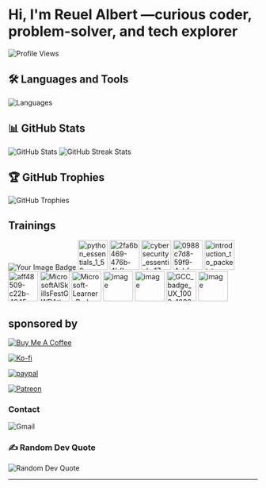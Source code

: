 # Hi, I'm Reuel Albert —curious coder, problem-solver, and tech explorer

![Profile Views](https://komarev.com/ghpvc/?username=Bebong-code&label=Profile%20Views&color=0e75b6&style=flat)

## 🛠️ Languages and Tools

![Languages](https://skillicons.dev/icons?i=js,ts,java,html,css,react,nextjs,nodejs,express,python,go,rust,mongodb,git,github,vscode,docker,linux,bash,md,powershell,kali,ubuntu,)

## 📊 GitHub Stats

![GitHub Stats](https://github-readme-stats.vercel.app/api?username=Bebong-code&theme=dark&hide_border=false&include_all_commits=true&count_private=true)
![GitHub Streak Stats](https://nirzak-streak-stats.vercel.app/?user=Bebong-code&theme=dark&hide_border=false)

## 🏆 GitHub Trophies

![GitHub Trophies](https://github-profile-trophy.vercel.app/?username=Bebong-code&theme=radical&no-frame=false&no-bg=true&margin-w=4)

## Trainings

<img src="https://tryhackme-badges.s3.amazonaws.com/b3bong.png" alt="Your Image Badge" />

<img width="60" height="60" alt="python_essentials_1_50" src="https://github.com/user-attachments/assets/82ae7267-beea-4692-b1bf-c0e3c2bd01f4" />
<img width="60" height="60" alt="2fa6b469-476b-4bfb-a433-63a3d4e5b039" src="https://github.com/user-attachments/assets/fdc15351-b745-46f9-abe7-076e333e30cc" />
<img width="60" height="60" alt="cybersecurity_essentials_17" src="https://github.com/user-attachments/assets/da7067da-1e85-4553-9925-35ea0cac4eae" />
<img width="60" height="60" alt="0988c7d8-59f9-4abf-b8c6-4f188c241255" src="https://github.com/user-attachments/assets/e3618a85-ad3c-4b44-bb36-b57029dc0563" />
<img width="60" height="60" alt="introduction_to_packet_tracer_38" src="https://github.com/user-attachments/assets/a0501b98-f563-43cb-9618-967b2849936e" />

<img width="60" height="60" alt="aff48509-c22b-4945-98a0-f2185fb62998" src="https://github.com/user-attachments/assets/9786907b-548f-40c8-a943-3b8abebb717c" />
<img width="60" height="60" alt="MicrosoftAISkillsFestGWRAttemptBadge full" src="https://github.com/user-attachments/assets/3ad15853-3f84-421a-8560-9f2140391378" />
<img width="60" height="60" alt="Microsoft-Learner-Badge-Guinness-World-Record-Holder" src="https://github.com/user-attachments/assets/7073c3f7-bfe9-4485-a87c-7588934fcafa" />
<img width="60" height="60" alt="image" src="https://github.com/user-attachments/assets/d0dd0e01-4b15-429a-80ca-6a91030aed92" />
<img width="60" height="60" alt="image" src="https://github.com/user-attachments/assets/20c4b6ef-5b7c-4931-8839-0734dae8175e" />
<img width="60" height="60" alt="GCC_badge_UX_1000x1000" src="https://github.com/user-attachments/assets/9d0efdfa-8d3e-4da4-a723-680b98c60a05" />
<img width="60" height="60" alt="image" src="https://github.com/user-attachments/assets/58aae42b-652e-42b0-920a-cd2762be61a8" />


## sponsored by

[![Buy Me A Coffee](https://img.shields.io/badge/Buy%20Me%20A%20Coffee-FFDD00?style=for-the-badge&logo=buy-me-a-coffee&logoColor=black)](https://www.buymeacoffee.com/Bebong-code)

[![Ko-fi](https://img.shields.io/badge/Ko--fi-F16061?style=for-the-badge&logo=ko-fi&logoColor=white)](https://ko-fi.com/Bebong-code)

[![paypal](https://img.shields.io/badge/PayPal-003087?style=for-the-badge&logo=paypal&logoColor=white)](https://www.paypal.me/Bebong-code)

[![Patreon](https://img.shields.io/badge/Patreon-F96854?style=for-the-badge&logo=patreon&logoColor=white)](https://www.patreon.com/Bebong-code)

### Contact

![Gmail](https://img.shields.io/badge/Gmail-D14836?style=for-the-badge&logo=gmail&logoColor=white)

### ✍️ Random Dev Quote

![Random Dev Quote](https://quotes-github-readme.vercel.app/api?type=horizontal&theme=radical)

---

<!-- Proudly created with GPRM ( https://gprm.itsvg.in ) -->
